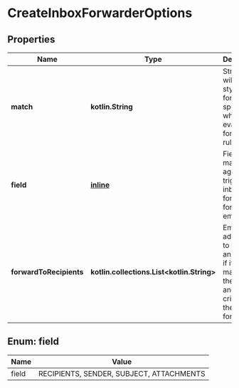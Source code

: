 
# CreateInboxForwarderOptions

## Properties
Name | Type | Description | Notes
------------ | ------------- | ------------- | -------------
**match** | **kotlin.String** | String or wildcard style match for field specified when evaluating forwarding rules | 
**field** | [**inline**](#FieldEnum) | Field to match against to trigger inbox forwarding for inbound email |  [optional]
**forwardToRecipients** | **kotlin.collections.List&lt;kotlin.String&gt;** | Email addresses to forward an email to if it matches the field and match criteria of the forwarder |  [optional]


<a name="FieldEnum"></a>
## Enum: field
Name | Value
---- | -----
field | RECIPIENTS, SENDER, SUBJECT, ATTACHMENTS



